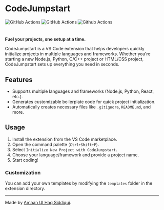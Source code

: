 # CodeJumpstart

![GitHub Actions](https://img.shields.io/github/actions/workflow/status/microsoft/vscode-java-dependency/windows.yml?label=Windows%20Build&style=flat-square)
![GitHub Actions](https://img.shields.io/github/actions/workflow/status/microsoft/vscode-java-dependency/linux.yml?label=Linux%20Build&style=flat-square)
![Github Actions](https://img.shields.io/github/license/cweijan/vscode-database-client)

#
**Fuel your projects, one setup at a time.**

CodeJumpstart is a VS Code extension that helps developers quickly initialize projects in multiple languages and frameworks. Whether you're starting a new Node.js, Python, C/C++ project or HTML/CSS project, CodeJumpstart sets up everything you need in seconds.

## Features

- Supports multiple languages and frameworks (Node.js, Python, React, etc.).
- Generates customizable boilerplate code for quick project initialization.
- Automatically creates necessary files like `.gitignore`, `README.md`, and more.

## Usage

1. Install the extension from the VS Code marketplace.
2. Open the command palette (`Ctrl+Shift+P`).
3. Select `Initialize New Project with CodeJumpstart`.
4. Choose your language/framework and provide a project name.
5. Start coding!

### Customization

You can add your own templates by modifying the `templates` folder in the extension directory.

<hr>

Made by [Amaan Ul Haq Siddiqui](https://www.linkedin.com/in/amaanulhaqsiddiqui/).
